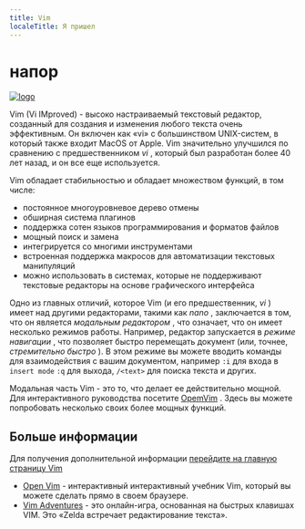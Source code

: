 ```yaml
---
title: Vim
localeTitle: Я пришел
---
```

# напор

[![logo](https://upload.wikimedia.org/wikipedia/commons/thumb/9/9f/Vimlogo.svg/75px-Vimlogo.svg.png "Логотип Vim")](https://vim.sourceforge.io)

Vim (Vi IMproved) - высоко настраиваемый текстовый редактор, созданный для создания и изменения любого текста очень эффективным. Он включен как «vi» с большинством UNIX-систем, в который также входит MacOS от Apple. Vim значительно улучшился по сравнению с предшественником _vi_ , который был разработан более 40 лет назад, и он все еще используется.

Vim обладает стабильностью и обладает множеством функций, в том числе:

*   постоянное многоуровневое дерево отмены
*   обширная система плагинов
*   поддержка сотен языков программирования и форматов файлов
*   мощный поиск и замена
*   интегрируется со многими инструментами
*   встроенная поддержка макросов для автоматизации текстовых манипуляций
*   можно использовать в системах, которые не поддерживают текстовые редакторы на основе графического интерфейса

Одно из главных отличий, которое Vim (и его предшественник, _vi_ ) имеет над другими редакторами, такими как _nano_ , заключается в том, что он является _модальным редактором_ , что означает, что он имеет несколько режимов работы. Например, редактор запускается в _режиме навигации_ , что позволяет быстро перемещать документ (или, точнее, _стремительно быстро_ ). В этом режиме вы можете вводить команды для взаимодействия с вашим документом, например `:i` для входа в `insert mode` `:q` для выхода, `/<text>` для поиска текста и других.

Модальная часть Vim - это то, что делает ее действительно мощной. Для интерактивного руководства посетите [OpemVim](http://www.openvim.com/) . Здесь вы можете попробовать несколько своих более мощных функций.

## Больше информации

Для получения дополнительной информации [перейдите на главную страницу Vim](https://vim.sourceforge.io)

*   [Open Vim](http://www.openvim.com/) - интерактивный интерактивный учебник Vim, который вы можете сделать прямо в своем браузере.
*   [Vim Adventures](https://vim-adventures.com) - это онлайн-игра, основанная на быстрых клавишах VIM. Это «Zelda встречает редактирование текста».
